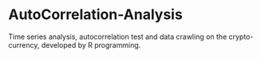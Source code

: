 # AutoCorrelation-Analysis
Time series analysis, autocorrelation test and data crawling on the crypto-currency, developed by R programming.
